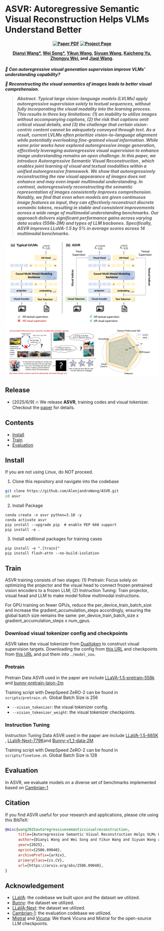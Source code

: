 # ASVR: Autoregressive Semantic Visual Reconstruction Helps VLMs Understand Better

<h4 align="center">

<a href="https://arxiv.org/abs/2506.09040"><img src='https://img.shields.io/badge/arXiv-ASVR-red' alt='Paper PDF'></a>
<a href=""><img src='https://img.shields.io/badge/Project_Page-ASVR-green' alt='Project Page'></a>
</div>

[Dianyi Wang*](https://scholar.google.com/citations?hl=zh-CN&user=iP2HPFEAAAAJ), 
[Wei Song*](https://scholar.google.com/citations?hl=zh-CN&user=k0blIUIAAAAJ), 
[Yikun Wang](https://scholar.google.com/citations?hl=zh-CN&user=4E7YCn4AAAAJ),
[Siyuan Wang](https://siyuanwangw.github.io/),
[Kaicheng Yu](https://www.yukaicheng.cn/),
[Zhongyu Wei](http://www.fudan-disc.com/people/zywei), and
[Jiaqi Wang](https://myownskyw7.github.io/).

<h5 align="left">

🤔 Can autoregressive visual generation supervision improve VLMs' understanding capability? 

🚀 Reconstructing the visual semantics of images leads to better visual comprehension.

> **Abstract.** Typical large vision-language models (LVLMs) apply autoregressive supervision solely to textual sequences, without fully incorporating the visual modality into the learning process. This results in three key limitations: (1) an inability to utilize images without accompanying captions, (2) the risk that captions omit critical visual details, and (3) the challenge that certain vision-centric content cannot be adequately conveyed through text. As a result, current LVLMs often prioritize vision-to-language alignment while potentially overlooking fine-grained visual information. While some prior works have explored autoregressive image generation, effectively leveraging autoregressive visual supervision to enhance image understanding remains an open challenge. In this paper, we introduce Autoregressive Semantic Visual Reconstruction , which enables joint learning of visual and textual modalities within a unified autoregressive framework. We show that autoregressively reconstructing the raw visual appearance of images does not enhance and may even impair multimodal understanding. In contrast, autoregressively reconstructing the semantic representation of images consistently improves comprehension. Notably, we find that even when models are given continuous image features as input, they can effectively reconstruct discrete semantic tokens, resulting in stable and consistent improvements across a wide range of multimodal understanding benchmarks. Our approach delivers significant performance gains across varying data scales (556k-2M) and types of LLM bacbones. Specifically, ASVR improves LLaVA-1.5 by 5% in average scores across 14 multimodal benchmarks.


![](./img/method.png)
![](./img/intro.png)

## Release
- [2025/6/9] 🔥 We release **ASVR**, training codes and visual tokenizer. Checkout the [paper](https://arxiv.org/abs/2506.09040) for details.


## Contents
- [Install](#install)
- [Train](#train)
- [Evaluation](#evaluation)

## Install

If you are not using Linux, do *NOT* proceed.

1. Clone this repository and navigate into the codebase
```bash
git clone https://github.com/AlenjandroWang/ASVR.git
cd asvr
```

2. Install Package
```Shell
conda create -n asvr python=3.10 -y
conda activate asvr
pip install --upgrade pip  # enable PEP 660 support
pip install -e .
```

3. Install additional packages for training cases
```
pip install -e ".[train]"
pip install flash-attn --no-build-isolation
```
## Train
ASVR training consists of two stages: 
(1) Pretrain: Focus solely on optimizing the projector and the visual head to connect frozen pretrained vision encoders to a frozen LLM;
(2) Instruction Tuning: Train projector, visual head and LLM to make model follow multimodal instructions.

For GPU training on fewer GPUs, reduce the per_device_train_batch_size and increase the gradient_accumulation_steps accordingly, ensuring the global batch size remains the same: per_device_train_batch_size x gradient_accumulation_steps x num_gpus.

### Download visual tokenizer config and checkpoints

ASVR takes the visual tokenizer from [Dualtoken](https://huggingface.co/Songweii/DualToken) to construct visual supervision targets.
Downloading the config from [this URL](https://drive.google.com/file/d/16iZh-M1TRVM7_7AwcMwYKMhL2JBAg6l4/view?usp=sharing) and checkpoints from [this URL](https://drive.google.com/file/d/11jyGk2AssI5Irb71BExfssXEWFLsKfoY/view?usp=sharing) and put them into ```./model_zoo```.

### Pretrain


Pretrain Data ASVR used in the paper are include [LLaVA-1.5-pretrain-558k](https://huggingface.co/datasets/liuhaotian/LLaVA-Pretrain) and [bunny-pretrain-laion-2m](https://huggingface.co/datasets/BoyaWu10/Bunny-v1_1-data) 


Training script with DeepSpeed ZeRO-2 can be found in ```scripts/pretrain.sh```. Global Batch Size is 256

- `--vision_tokenizer`: the visual tokenizer config.
- `--vision_tokenizer_weight`: the visual tokenizer checkpoints.

### Instruction Tuning

Instruction Tuning Data ASVR used in the paper are include [LLaVA-1.5-665K](https://huggingface.co/datasets/liuhaotian/LLaVA-Instruct-150K/blob/main/llava_v1_5_mix665k.json) , [LLaVA-Next-779K](https://huggingface.co/datasets/lmms-lab/LLaVA-NeXT-Data)and [Bunny-v1_1-data-2M](https://huggingface.co/datasets/BoyaWu10/Bunny-v1_1-data) 

Training script with DeepSpeed ZeRO-2 can be found in ```scripts/finetune.sh```. Global Batch Size is 128

## Evaluation

In ASVR, we evaluate models on a diverse set of benchmarks implemented based on [Cambrian-1](https://github.com/cambrian-mllm/cambrian/tree/main/eval)


## Citation

If you find ASVR useful for your research and applications, please cite using this BibTeX:
```bibtex
@misc{wang2025autoregressivesemanticvisualreconstruction,
      title={Autoregressive Semantic Visual Reconstruction Helps VLMs Understand Better}, 
      author={Dianyi Wang and Wei Song and Yikun Wang and Siyuan Wang and Kaicheng Yu and Zhongyu Wei and Jiaqi Wang},
      year={2025},
      eprint={2506.09040},
      archivePrefix={arXiv},
      primaryClass={cs.CV},
      url={https://arxiv.org/abs/2506.09040}, 
}
```

## Acknowledgement
- [LLaVA](https://github.com/haotian-liu/LLaVA): the codebase we built upon and the dataset we utilized.
- [Bunny](https://github.com/BAAI-DCAI/Bunny): the dataset we utilized.
- [LLaVA-Next](https://github.com/LLaVA-VL/LLaVA-NeXT): the dataset we utilized.
- [Cambrian-1](https://github.com/cambrian-mllm/cambrian): the evaluation codebase we utilized.
- [Mistral](https://huggingface.co/mistralai) and [Vicuna](https://github.com/lm-sys/FastChat): We thank Vicuna and Mistral for the open-source LLM checkpoints.
